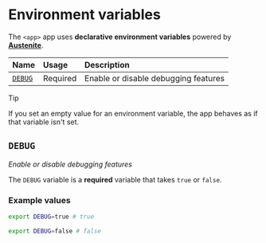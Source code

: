 # Environment variables

The `<app>` app uses **declarative environment variables** powered by
**[Austenite]**.

[austenite]: https://github.com/ezzatron/austenite

| Name              | Usage    | Description                          |
| :---------------- | :------- | :----------------------------------- |
| [`DEBUG`](#debug) | Required | Enable or disable debugging features |

<!-- prettier-ignore-start -->

> [!TIP]
> If you set an empty value for an environment variable, the app behaves as if that variable isn't set.

<!-- prettier-ignore-end -->

## `DEBUG`

_Enable or disable debugging features_

The `DEBUG` variable is a **required** variable that takes `true` or `false`.

### Example values

```sh
export DEBUG=true # true
```

```sh
export DEBUG=false # false
```

